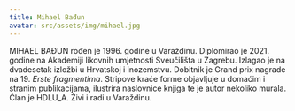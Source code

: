 ```yaml
---
title: Mihael Bađun
avatar: src/assets/img/mihael.jpg
---
```

MIHAEL BAĐUN rođen je 1996. godine u Varaždinu. Diplomirao je 2021. godine na Akademiji likovnih umjetnosti Sveučilišta u Zagrebu. Izlagao je na dvadesetak izložbi u Hrvatskoj i inozemstvu. Dobitnik je Grand prix nagrade na 19. *Erste fragmentima*. Stripove kraće forme objavljuje u domaćim i stranim publikacijama, ilustrira naslovnice knjiga te je autor nekoliko murala. Član je HDLU_A. Živi i radi u Varaždinu.
